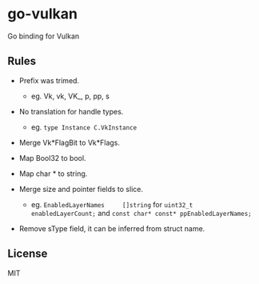 # go-vulkan
Go binding for Vulkan

## Rules

- Prefix was trimed.

  - eg. Vk, vk, VK_, p, pp, s


- No translation for handle types.

  - eg. `type Instance C.VkInstance`


- Merge Vk\*FlagBit to Vk\*Flags.

- Map Bool32 to bool.

- Map char * to string.

- Merge size and pointer fields to slice.
  - eg. `EnabledLayerNames     []string` for `uint32_t enabledLayerCount;` and `const char* const* ppEnabledLayerNames;`

- Remove sType field, it can be inferred from struct name.

## License
MIT
